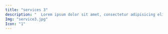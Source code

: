 ```yaml
---
title: "services 3"
description: "	Lorem ipsum dolor sit amet, consectetur adipisicing elit, sed do eiusmod tempor incididunt ut labore et dolore magna aliqua. "
Img: "service3.jpg"
Icon: "1"
---
```


<service-3 ></service-3>
